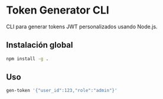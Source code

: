 # Token Generator CLI

CLI para generar tokens JWT personalizados usando Node.js.

## Instalación global

```bash
npm install -g .
```

## Uso

```bash
gen-token '{"user_id":123,"role":"admin"}'
```

